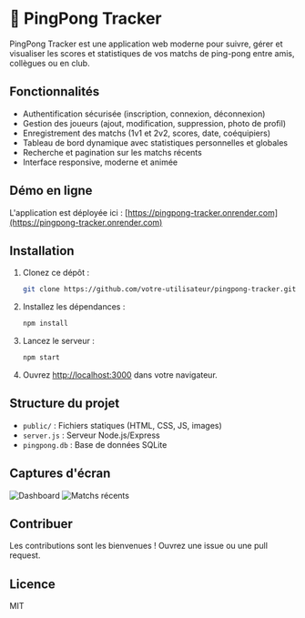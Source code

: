 # 🏓 PingPong Tracker

PingPong Tracker est une application web moderne pour suivre, gérer et visualiser les scores et statistiques de vos matchs de ping-pong entre amis, collègues ou en club.

## Fonctionnalités

- Authentification sécurisée (inscription, connexion, déconnexion)
- Gestion des joueurs (ajout, modification, suppression, photo de profil)
- Enregistrement des matchs (1v1 et 2v2, scores, date, coéquipiers)
- Tableau de bord dynamique avec statistiques personnelles et globales
- Recherche et pagination sur les matchs récents
- Interface responsive, moderne et animée


## Démo en ligne

L'application est déployée ici : [https://pingpong-tracker.onrender.com](https://pingpong-tracker.onrender.com)

## Installation

1. Clonez ce dépôt :
   ```bash
   git clone https://github.com/votre-utilisateur/pingpong-tracker.git
   ```
2. Installez les dépendances :
   ```bash
   npm install
   ```
3. Lancez le serveur :
   ```bash
   npm start
   ```
4. Ouvrez [http://localhost:3000](http://localhost:3000) dans votre navigateur.

## Structure du projet

- `public/` : Fichiers statiques (HTML, CSS, JS, images)
- `server.js` : Serveur Node.js/Express
- `pingpong.db` : Base de données SQLite

## Captures d'écran

![Dashboard](./public/preview_dashboard.png)
![Matchs récents](./public/preview_recent_matches.png)

## Contribuer

Les contributions sont les bienvenues ! Ouvrez une issue ou une pull request.

## Licence

MIT